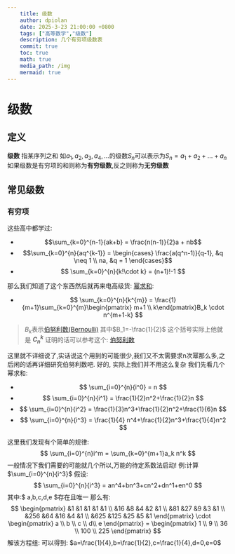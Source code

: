 ```yaml
---
    title: 级数
    author: dpiolan 
    date: 2025-3-23 21:00:00 +0800
    tags: ["高等数学","级数"]
    description: 几个有穷项级数表
    commit: true
    toc: true
    math: true
    media_path: /img
    mermaid: true
---
```



# 级数

## 定义
**级数** 指某序列之和 如$a_1,a_2,a_3,a_4,...$的级数$S_n$可以表示为$S_n = a_1+a_2+...+a_n$ 如果级数是有穷项的和则称为**有穷级数**,反之则称为**无穷级数**

## 常见级数
### 有穷项
这些高中都学过:

* $$\sum_{k=0}^{n-1}{ak+b} = \frac{n(n-1)}{2}a + nb$$
* $$\sum_{k=0}^{n}{aq^{k-1}} = \begin{cases}
\frac{a(q^n-1)}{q-1}, &q \neq 1 \\
na, &q = 1
\end{cases}$$
* $$
\sum_{k=0}^{n}{k!\cdot k} = (n+1)!-1
$$


那么我们知道了这个东西然后就再来电高级货:
[幂求和][3]: 
* $$
  \sum_{k=0}^{n}{k^{m}} = \frac{1}{m+1}\sum_{k=0}^{m}\begin{pmatrix} m+1 \\ k\end{pmatrix}B_k \cdot n^{m+1-k}
$$
> $B_k$表示[伯努利数(Bernoulli)][1] 其中$B_1=-\frac{1}{2}$
这个括号实际上他就是 **$C_n^k$**
证明的话可以参考这个: [伯努利数](https://oi-wiki.org/math/combinatorics/bernoulli/)

这里就不详细说了,实话说这个用到的可能很少,我们又不太需要求n次幂那么多,之后闲的话再详细研究伯努利数吧.
好的, 实际上我们并不用这么复杂
我们先看几个幂求和:
* $$
\sum_{i=0}^{n}{i^0} = n
$$
* $$
\sum_{i=0}^{n}{i^1} = \frac{1}{2}n^2+\frac{1}{2}n
$$
* $$
\sum_{i=0}^{n}{i^2} = \frac{1}{3}n^3+\frac{1}{2}n^2+\frac{1}{6}n
$$
* $$
\sum_{i=0}^{n}{i^3} = \frac{1}{4}
n^4+\frac{1}{2}n^3+\frac{1}{4}n^2
$$

这里我们发现有个简单的规律:
$$
 \sum_{i=0}^{n}i^m = \sum_{k=0}^{m+1}a_k n^k 
$$
一般情况下我们需要的可能就几个所以,万能的待定系数法启动!
例:计算 $\sum_{i=0}^{n}{i^3}$ 
假设:
$$
\sum_{i=0}^{n}{i^3} = an^4+bn^3+cn^2+dn^1+en^0 
$$
其中:$ a,b,c,d,e $存在且唯一
那么有:
$$
\begin{pmatrix}
&1 &1 &1 &1 &1 \\
&16 &8 &4 &2 &1 \\
&81 &27 &9 &3 &1 \\
&256 &64 &16 &4 &1 \\
&625 &125 &25 &5 &1
\end{pmatrix} \cdot \begin{pmatrix}
a \\ b \\ c \\ d\\ e
\end{pmatrix} = \begin{pmatrix}
1 \\
9 \\
36 \\
100 \\
225
\end{pmatrix}
$$
解该方程组: 可以得到:
$a=\frac{1}{4},b=\frac{1}{2},c=\frac{1}{4},d=0,e=0$


[1]: https://zh.wikipedia.org/wiki/%E4%BC%AF%E5%8A%AA%E5%88%A9%E6%95%B0 "伯努利数(Bernoulli)"
[2]: https://zh.wikipedia.org/wiki/%E4%BC%AF%E5%8A%AA%E5%88%A9%E5%A4%9A%E9%A0%85%E5%BC%8F "伯努利多项式(Bernoulli多项式)]"
[3]: https://zh.wikipedia.org/wiki/%E7%AD%89%E5%B9%82%E6%B1%82%E5%92%8C "幂求和"
